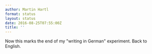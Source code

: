 ```yaml
---
author: Martin Hartl
format: status
layout: status
date: 2016-08-25T07:55:00Z
title: ''
---
```


Now this marks the end of my "writing in German" experiment. Back to English.